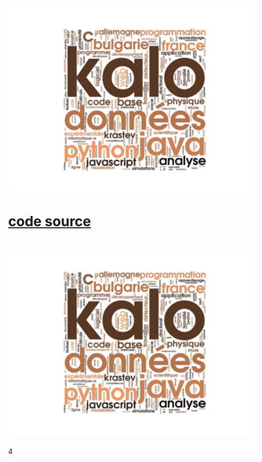 
![Kaloyan KRASTEV](dev.jpg)
# [code source](https://github.com/kaloyansen)
# [![code source](dev.jpg)](https://github.com/kaloyansen)
4

